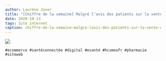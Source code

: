 ```yaml
---
author: Laurène Jover
title: "[Chiffre de la semaine] Malgré l’avis des patients sur la vente en ligne, les pharmaciens préfèrent le Click & Collect."
date: 2020-10-13
tags: Site internet
caption: chiffre-de-la-semaine-malgre-lavis-des-patients-sur-la-vente-en-ligne-les-pharmaciens-preferent-le-click-collect.webp
---
```


![](/2020-10-13_chiffre-de-la-semaine-malgre-lavis-des-patients-sur-la-vente-en-ligne-les-pharmaciens-preferent-le-click-collect/chiffre-de-la-semaine-wordpress-kozea-group-770x578px.png)

    #ecommerce #santéconnectée #digital #esanté #hcsmeufr #pharmacie #siteweb
